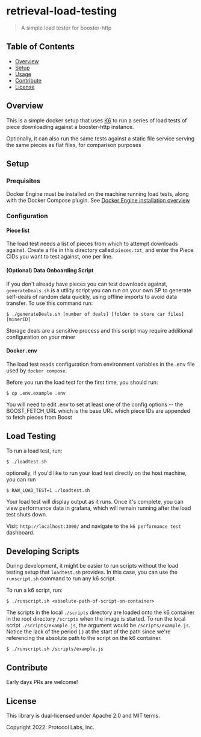 # retrieval-load-testing

> A simple load tester for booster-http

## Table of Contents

- [Overview](#overview)
- [Setup](#setup)
- [Usage](#usage)
- [Contribute](#contribute)
- [License](#license)

## Overview

This is a simple docker setup that uses [K6](k6.io) to run a series of load tests of piece downloading against a booster-http instance.

Optionally, it can also run the same tests against a static file service serving
the same pieces as flat files, for comparison purposes

## Setup

### Prequisites

Docker Engine must be installed on the machine running load tests, along with the Docker Compose plugin. See [Docker Engine installation overview](https://docs.docker.com/engine/install/)

### Configuration

#### Piece list

The load test needs a list of pieces from which to attempt downloads against. Create a file in this directory called `pieces.txt`, and enter the Piece CIDs you want to test against, one per line.

#### (Optional) Data Onboarding Script

If you don't already have pieces you can test downloads against, `generateDeals.sh` is a utility script you can run on your own SP to generate self-deals of random data quickly, using offline imports to avoid data transfer. To use this
command run:

```
$ ./generateDeals.sh [number of deals] [folder to store car files] [minerID]
```

Storage deals are a sensitive process and this script may require additional configuration on your miner

#### Docker .env

The load test reads configuration from environment variables in the .env file used by `docker compose`.

Before you run the load test for the first time, you should run:

```
$ cp .env.example .env
```

You will need to edit .env to set at least one of the config options -- the BOOST_FETCH_URL which is the base URL which piece IDs are appended to fetch pieces from Boost

## Load Testing

To run a load test, run:

```
$ ./loadtest.sh
```

optionally, if you'd like to run your load test directly on the host machine, you can run

```
$ RAW_LOAD_TEST=1 ./loadtest.sh
```

Your load test will display output as it runs. Once it's complete, you can view
performance data in grafana, which will remain running after the load test shuts down.

Visit: `http://localhost:3000/` and navigate to the `k6 performance test` dashboard.

## Developing Scripts

During development, it might be easier to run scripts without the load testing setup that `loadtest.sh` provides. In this case, you can use the `runscript.sh` command to run any k6 script.

To run a k6 script, run:

```
$ ./runscript.sh <absolute-path-of-script-on-container>
```

The scripts in the local `./scripts` directory are loaded onto the k6 container in the root directory `/scripts` when the image is started. To run the local script `./scripts/example.js`, the argument would be `/scripts/example.js`. Notice the lack of the period (.) at the start of the path since we're referencing the absolute path to the script on the k6 container.

```
$ ./runscript.sh /scripts/example.js
```

## Contribute

Early days PRs are welcome!

## License

This library is dual-licensed under Apache 2.0 and MIT terms.

Copyright 2022. Protocol Labs, Inc.
